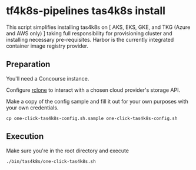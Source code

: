 # tf4k8s-pipelines tas4k8s install

This script simplifies installing tas4k8s on [ AKS, EKS, GKE, and TKG (Azure and AWS only) ] taking full responsibility for provisioning cluster and installing necessary pre-requisites.  Harbor is the currently integrated container image registry provider.

## Preparation

You'll need a Concourse instance.

Configure [rclone](https://rclone.org/commands/rclone_config/) to interact with a chosen cloud provider's storage API.

Make a copy of the config sample and fill it out for your own purposes with your own credentials.

```
cp one-click-tas4k8s-config.sh.sample one-click-tas4k8s-config.sh
```

## Execution

Make sure you're in the root directory and execute

```
./bin/tas4k8s/one-click-tas4k8s.sh
```
